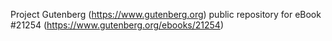 Project Gutenberg (https://www.gutenberg.org) public repository for eBook #21254 (https://www.gutenberg.org/ebooks/21254)

